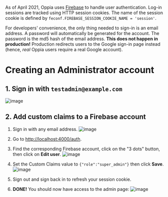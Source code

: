 As of April 2021, Oppia uses [Firebase](https://firebase.google.com/docs/auth) to handle user authentication. Log-in sessions are tracked using HTTP session cookies. The name of the session cookie is defined by `feconf.FIREBASE_SESSION_COOKIE_NAME = 'session'`.

For developers' convenience, the only thing needed to sign-in is an email address. A password will automatically be generated for the account. The password is the md5 hash of the email address. **This does not happen in production!** Production redirects users to the Google sign-in page instead (hence, _real_ Oppia users require a real Google account).

# Creating an Administrator account

## 1. Sign in with `testadmin@example.com`
![image](https://user-images.githubusercontent.com/5094060/112760738-1abfb500-8fc6-11eb-9e72-64d30a1aa2cb.png)

## 2. Add custom claims to a Firebase account

1. Sign in with any email address.
![image](https://user-images.githubusercontent.com/5094060/112760672-daf8cd80-8fc5-11eb-807e-59257023fa64.png)

2. Go to <a href="http://localhost:4000/auth" target="_blank">http://localhost:4000/auth</a>.

3. Find the corresponding Firebase account, click on the "3 dots" button, then click on **Edit user**.
![image](https://user-images.githubusercontent.com/5094060/111571879-e3f3ce80-877d-11eb-9353-aca9f60dc858.png)

4. Set the Custom Claims value to `{"role":"super_admin"}` then click **Save**.
![image](https://user-images.githubusercontent.com/5094060/111571913-fc63e900-877d-11eb-82ad-930b9b84fef6.png)

5. Sign out and sign back in to refresh your session cookie.

6. **DONE!** You should now have access to the admin page: ![image](https://user-images.githubusercontent.com/5094060/111572389-db4fc800-877e-11eb-8d56-0a5826db4a63.png)